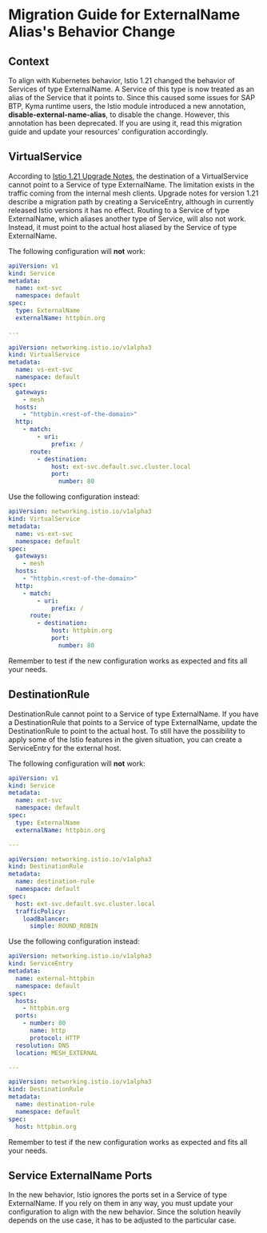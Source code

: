 # Migration Guide for ExternalName Alias's Behavior Change

## Context

To align with Kubernetes behavior, Istio 1.21 changed the behavior of Services of type ExternalName.
A Service of this type is now treated as an alias of the Service that it points to.
Since this caused some issues for SAP BTP, Kyma runtime users, the Istio module introduced a new annotation, **disable-external-name-alias**, to disable the change.
However, this annotation has been deprecated. If you are using it, read this migration guide and update your resources' configuration accordingly.

## VirtualService

According to [Istio 1.21 Upgrade Notes](https://istio.io/latest/news/releases/1.21.x/announcing-1.21/upgrade-notes/), the destination of a VirtualService cannot point to a Service of type ExternalName.
The limitation exists in the traffic coming from the internal mesh clients.
Upgrade notes for version 1.21 describe a migration path by creating a ServiceEntry, although in currently released Istio versions it has no effect.
Routing to a Service of type ExternalName, which aliases another type of Service, will also not work.
Instead, it must point to the actual host aliased by the Service of type ExternalName.

The following configuration will **not** work:

```yaml
apiVersion: v1
kind: Service
metadata:
  name: ext-svc
  namespace: default
spec:
  type: ExternalName
  externalName: httpbin.org
  
---

apiVersion: networking.istio.io/v1alpha3
kind: VirtualService
metadata:
  name: vs-ext-svc
  namespace: default
spec:
  gateways:
    - mesh
  hosts:
    - "httpbin.<rest-of-the-domain>"
  http:
    - match:
        - uri:
            prefix: /
      route:
        - destination:
            host: ext-svc.default.svc.cluster.local
            port:
              number: 80

```

Use the following configuration instead:

```yaml
apiVersion: networking.istio.io/v1alpha3
kind: VirtualService
metadata:
  name: vs-ext-svc
  namespace: default
spec:
  gateways:
    - mesh
  hosts:
    - "httpbin.<rest-of-the-domain>"
  http:
    - match:
        - uri:
            prefix: /
      route:
        - destination:
            host: httpbin.org
            port:
              number: 80
```

Remember to test if the new configuration works as expected and fits all your needs.

## DestinationRule

DestinationRule cannot point to a Service of type ExternalName.
If you have a DestinationRule that points to a Service of type ExternalName, update the DestinationRule to point to the actual host.
To still have the possibility to apply some of the Istio features in the given situation, you can create a ServiceEntry for the external host.

The following configuration will **not** work:

```yaml
apiVersion: v1
kind: Service
metadata:
  name: ext-svc
  namespace: default
spec:
  type: ExternalName
  externalName: httpbin.org

---

apiVersion: networking.istio.io/v1alpha3
kind: DestinationRule
metadata:
  name: destination-rule
  namespace: default
spec:
  host: ext-svc.default.svc.cluster.local
  trafficPolicy:
    loadBalancer:
      simple: ROUND_ROBIN
```

Use the following configuration instead:

```yaml
apiVersion: networking.istio.io/v1alpha3
kind: ServiceEntry
metadata:
  name: external-httpbin
  namespace: default
spec:
  hosts:
    - httpbin.org
  ports:
    - number: 80
      name: http
      protocol: HTTP
  resolution: DNS
  location: MESH_EXTERNAL

---

apiVersion: networking.istio.io/v1alpha3
kind: DestinationRule
metadata:
  name: destination-rule
  namespace: default
spec:
  host: httpbin.org
```

Remember to test if the new configuration works as expected and fits all your needs.

## Service ExternalName Ports

In the new behavior, Istio ignores the ports set in a Service of type ExternalName.
If you rely on them in any way, you must update your configuration to align with the new behavior.
Since the solution heavily depends on the use case, it has to be adjusted to the particular case.